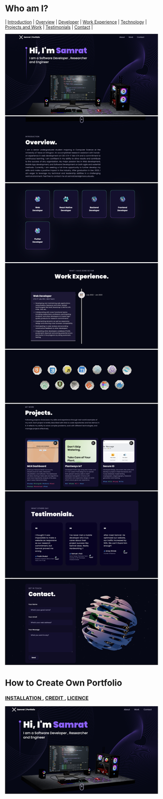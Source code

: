 # Who am I?

| [Introduction](./public/demo/1.png "Intro") |
[Overview](./public/demo/2.png "Overview") |
[Developer](./public/demo/3.png "Developer") |
[Work Experience](./public/demo/4.png "Work Experience") |
[Technology](./public/demo/5.png "Technology") |
[Projects and Work](./public/demo/6.png "Projects and Work") |
[Testimonials](./public/demo/7.png "Testimonials") |
[Contact](./public/demo/8.png "Contact") |

![Introduction](./public/demo/1.png "Intro")
![Overview](./public/demo/2.png "Overview")
![Developer](./public/demo/3.png "Developer")
![Work Experience](./public/demo/4.png "Work Experience")
![Technology](./public/demo/5.png "Technology")
![Projects and Work](./public/demo/6.png "Projects and Work")
![Testimonials](./public/demo/7.png "Testimonials")
![Contact](./public/demo/8.png "Contact")

# How to Create Own Portfolio

### [ INSTALLATION ](./README.md), [ CREDIT ](./README.md), [LICENCE](./LICENCE)

![Introduction](./public/intro.png "This is me")
